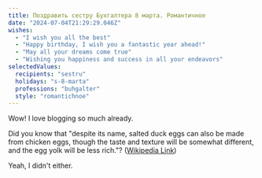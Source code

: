 ```yaml
---
title: Поздравить сестру Бухгалтера 8 марта. Романтичное
date: "2024-07-04T21:29:29.046Z"
wishes:
  - "I wish you all the best"
  - "Happy birthday, I wish you a fantastic year ahead!"
  - "May all your dreams come true"
  - "Wishing you happiness and success in all your endeavors"
selectedValues:
  recipients: "sestru"
  holidays: "s-8-marta"
  professions: "buhgalter"
  style: "romantichnoe"
---
```


Wow! I love blogging so much already.

Did you know that "despite its name, salted duck eggs can also be made from
chicken eggs, though the taste and texture will be somewhat different, and the
egg yolk will be less rich."?
([Wikipedia Link](https://en.wikipedia.org/wiki/Salted_duck_egg))

Yeah, I didn't either.
